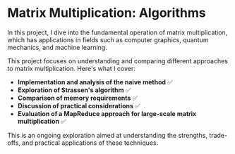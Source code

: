 # Matrix Multiplication: Algorithms  

In this project, I dive into the fundamental operation of matrix multiplication, which has applications in fields such as computer graphics, quantum mechanics, and machine learning.  

This project focuses on understanding and comparing different approaches to matrix multiplication. Here's what I cover:  

- **Implementation and analysis of the naive method** ✅  
- **Exploration of Strassen's algorithm** ✅  
- **Comparison of memory requirements** ✅  
- **Discussion of practical considerations** ✅  
- **Evaluation of a MapReduce approach for large-scale matrix multiplication** ✅  

This is an ongoing exploration aimed at understanding the strengths, trade-offs, and practical applications of these techniques.  

